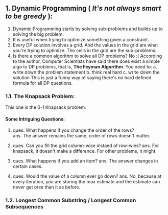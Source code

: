 ## 1. Dynamic Programming ( *It's not always smart to be greedy* ):
1. Dynamic Programming starts by solving sub-problems and builds up to solving the big problem.
2. It is useful when trying to optimize something given a constraint.
3. Every DP solution involves a grid. And the values in the grid are what you're trying to optimize. The cells in the grid are the sub-problems.
4. Is there a common algorithm to solve all DP problems? No :( According to the author, Computer Scientists have said there does exist a simple algo to DP problems, that is, **The Feyman Algorithm**.
   You need to:
   a. write down the problem statement
   b. think real hard
   c. write down the solution
This is just a funny way of saying there's no hard defined formula for all DP questions.
   

### 1.1. The Knapsack Problem:
This one is the 0-1 Knapsack problem.
#### Some Intriguing Questions:
1. ques. What happens if you change the order of the rows? <br>
   ans. The answer remains the same, order of rows doesn't matter.

2. ques. Can you fill the grid column-wise instaed of row-wies?
   ans. For knapsack, it doesn't make a difference. For other problems, it might.

3. ques. What happens if you add an item?
   ans. The answer changes in certain cases.

4. ques. Would the value of a column ever go down?
   ans. No, because at every iteration, you are storing the max estimate and the estimate can never get orse than it as before.


### 1.2. Longest Common Substring / Longest Common Subsequences
